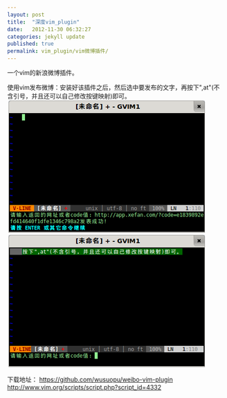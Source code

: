 ```yaml
---
layout: post
title:  "深度vim_plugin"
date:   2012-11-30 06:32:27
categories: jekyll update
published: true
permalink: vim_plugin/vim微博插件/
---
```


一个vim的新浪微博插件。

使用vim发布微博：安装好该插件之后，然后选中要发布的文字，再按下",at"(不含引号，并且还可以自己修改按键映射)即可。
<img class="aligncenter size-full wp-image-87" title="_weibo3" src="/assets/uploads/2012/11/weibo3.png" alt="" /> <img class="aligncenter size-full wp-image-86" title="_weibo1" src="/assets/uploads/2012/11/weibo1.png" alt="" />

下载地址：
https://github.com/wusuopu/weibo-vim-plugin
http://www.vim.org/scripts/script.php?script_id=4332
